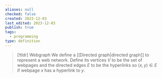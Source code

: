 ```yaml
---
aliases: null
checked: false
created: 2023-12-03
last_edited: 2023-12-03
publish: true
tags:
  - programming
type: definition
---
```

>[!tldr] Webgraph
>We define a [[Directed graph|directed graph]] to represent a web network. Define its vertices $V$ to be the set of webpages and the directed edges $E$ to be the hyperlinks so $(x, y) \in E$ if webpage $x$ has a hyperlink to $y$.

